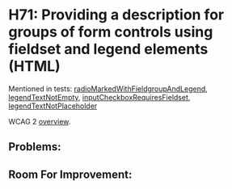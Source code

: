 
# H71: Providing a description for groups of form controls using fieldset and legend elements (HTML)

Mentioned in tests: [radioMarkedWithFieldgroupAndLegend](https://github.com/quailjs/quail/blob/2.2.15/src/js/custom/radioMarkedWithFieldgroupAndLegend.js), [legendTextNotEmpty](https://github.com/quailjs/quail/blob/2.2.15/src/js/custom/legendTextNotEmpty.js), [inputCheckboxRequiresFieldset](https://github.com/quailjs/quail/blob/2.2.15/src/js/custom/inputCheckboxRequiresFieldset.js), [legendTextNotPlaceholder](https://github.com/quailjs/quail/blob/2.2.15/src/js/custom/legendTextNotPlaceholder.js)

WCAG 2 [overview](http://www.w3.org/TR/2015/NOTE-WCAG20-TECHS-20150226/H71).

## Problems:

## Room For Improvement:


